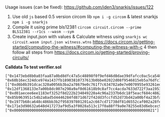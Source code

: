 Usage issues (can be fixed): https://github.com/iden3/snarkjs/issues/122

1. Use old `js` based 0.5 version circom lib `npm i -g circom` & latest snarkjs `npm i -g snarkjs`
2. Compile it using prime bls12381 `circom circuit.circom --prime BLS12381 --r1cs --wasm --sym`
3. Create input.json with values & Calculate witness using `snarkjs wc circuit.wasm input.json witness.wtns` https://docs.circom.io/getting-started/computing-the-witness/#computing-the-witness-with-c
4 then follow all steps from https://docs.circom.io/getting-started/proving-circuits/


**Calldata To test verifier.sol**
```
["0x1473ebd8b0a03faa87a0bd8dfc47a5c48898f0f9efd46d0dae39dfafcc0ac5ca548bd8fe9382a80e4821952389794e0c", "0x60b16ec324dce974a1437fb18903810737613b0bbe02022d08f9546815eb5a76dfc7eef987eea4d18af426243d33934"],[["0xd6b0b391dcac320a0056b3ba2a78679e0c761f7c634782a0e7e0070955e93261edb9428126a7a8d776c000d1c042501", "0x12df1368133e7a00b8dc007e298a9af0d61618b9c8af7cc4acda7633d722f3aa1953ca2d173fe8a266b7dd2636261d5b"],["0xd01aecee6ee1183ef3252f8d222b234049220a4c96a2337b6dc18f5eacf684c486259555ecaed1a61a63b133a83f3e5", "0x85b963951c54b2a8ad5d4446284fd871d672f42dd3fccfd52d73bd42a00bf4a23bfaee2437be63fd63f6018274f790"]],["0x1977b68ca648c486bb3b2f958397801201a2c667cd71738df81d6552caf002a28fe60253089be49c317ef824fb9933dd", "0x171e3d98632a648d417273af9d5a3f0028a513c17f0a88ff9a0e78255e83d6ebcec9c8559cf29d63bcdb04e0e3db535a"],["0x0000000000000000000000000000000000000000000000000000000000000021"]
```

